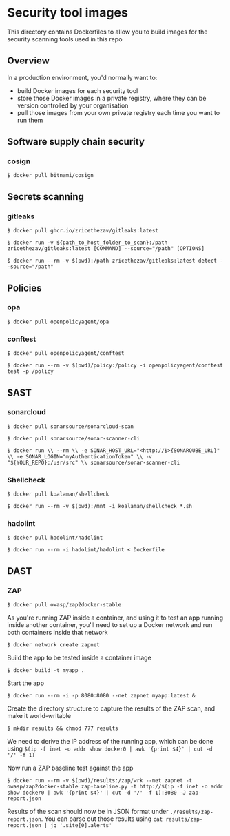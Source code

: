# Security tool images

This directory contains Dockerfiles to allow you to build images for the security scanning tools used in this repo

## Overview

In a production environment, you'd normally want to:
- build Docker images for each security tool
- store those Docker images in a private registry, where they can be version controlled by your organisation
- pull those images from your own private registry each time you want to run them

## Software supply chain security

### cosign

`$ docker pull bitnami/cosign`

## Secrets scanning

### gitleaks

`$ docker pull ghcr.io/zricethezav/gitleaks:latest`

`$ docker run -v ${path_to_host_folder_to_scan}:/path zricethezav/gitleaks:latest [COMMAND] --source="/path" [OPTIONS]`

`$ docker run --rm -v $(pwd):/path zricethezav/gitleaks:latest detect --source="/path"`

## Policies

### opa

`$ docker pull openpolicyagent/opa`

### conftest

`$ docker pull openpolicyagent/conftest`

`$ docker run --rm -v $(pwd)/policy:/policy -i openpolicyagent/conftest test -p /policy`

## SAST 

### sonarcloud

`$ docker pull sonarsource/sonarcloud-scan`

`$ docker pull sonarsource/sonar-scanner-cli`

`$ docker run \\
    --rm \\
    -e SONAR_HOST_URL="<http://$>{SONARQUBE_URL}" \\
    -e SONAR_LOGIN="myAuthenticationToken" \\
    -v "${YOUR_REPO}:/usr/src" \\
    sonarsource/sonar-scanner-cli`

### Shellcheck

`$ docker pull koalaman/shellcheck`

`$ docker run --rm -v $(pwd):/mnt -i koalaman/shellcheck *.sh`

### hadolint

`$ docker pull hadolint/hadolint`

`$ docker run --rm -i hadolint/hadolint < Dockerfile`

## DAST

### ZAP

`$ docker pull owasp/zap2docker-stable`

As you're running ZAP inside a container, and using it to test an app running inside another container, you'll need to set up a Docker network and run both containers inside that network

`$ docker network create zapnet`

Build the app to be tested inside a container image

`$ docker build -t myapp .`

Start the app

`$ docker run --rm -i -p 8080:8080 --net zapnet myapp:latest &`

Create the directory structure to capture the results of the ZAP scan, and make it world-writable

`$ mkdir results && chmod 777 results`

We need to derive the IP address of the running app, which can be done using `$(ip -f inet -o addr show docker0 | awk '{print $4}' | cut -d '/' -f 1)`

Now run a ZAP baseline test against the app

`$ docker run --rm -v $(pwd)/results:/zap/wrk --net zapnet -t owasp/zap2docker-stable zap-baseline.py -t http://$(ip -f inet -o addr show docker0 | awk '{print $4}' | cut -d '/' -f 1):8080 -J zap-report.json`

Results of the scan should now be in JSON format under `./results/zap-report.json`. You can parse out those results using `cat results/zap-report.json | jq '.site[0].alerts'`